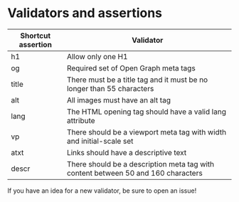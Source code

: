 # Validators and assertions

Shortcut assertion  | Validator
---                 | ---
h1                  | Allow only one H1
og                  | Required set of Open Graph meta tags
title               | There must be a title tag and it must be no longer than 55 characters
alt                 | All images must have an alt tag
lang                | The HTML opening tag should have a valid lang attribute
vp                  | There should be a viewport meta tag with width and initial-scale set
atxt                | Links should have a descriptive text
descr               | There should be a description meta tag with content between 50 and 160 characters

If you have an idea for a new validator, be sure to open an issue!
